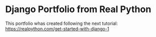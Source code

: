 # Django Portfolio from Real Python
This portfolio whas created following the next tutorial: https://realpython.com/get-started-with-django-1